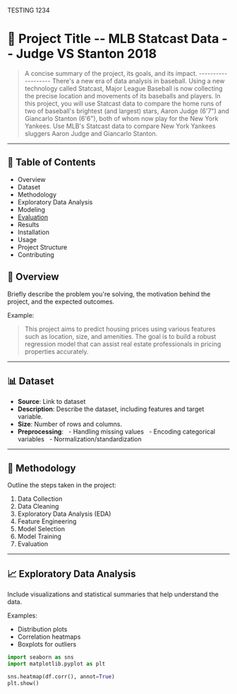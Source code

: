 TESTING 1234
# 🧠 Project Title -- MLB Statcast Data -- Judge VS Stanton 2018

> A concise summary of the project, its goals, and its impact. -------------------
> There's a new era of data analysis in baseball. Using a new technology called Statcast, Major League Baseball is now collecting the precise location and movements of its baseballs and players. In this project, you will use Statcast data to compare the home runs of two of baseball's brightest (and largest) stars, Aaron Judge (6'7") and Giancarlo Stanton (6'6"), both of whom now play for the New York Yankees. Use MLB's Statcast data to compare New York Yankees sluggers Aaron Judge and Giancarlo Stanton. 

---


## 📌 Table of Contents

- Overview
- Dataset
- Methodology
- Exploratory Data Analysis
- Modeling
- [Evaluation](#evaluation)
- Results
- Installation
- Usage
- Project Structure
- Contributing

## 🧾 Overview

Briefly describe the problem you're solving, the motivation behind the project, and the expected outcomes.

Example:
> This project aims to predict housing prices using various features such as location, size, and amenities. The goal is to build a robust regression model that can assist real estate professionals in pricing properties accurately.

---

## 📊 Dataset

- **Source**: Link to dataset
- **Description**: Describe the dataset, including features and target variable.
- **Size**: Number of rows and columns.
- **Preprocessing**:
  - Handling missing values
  - Encoding categorical variables
  - Normalization/standardization

---

## 🧪 Methodology

Outline the steps taken in the project:

1. Data Collection
2. Data Cleaning
3. Exploratory Data Analysis (EDA)
4. Feature Engineering
5. Model Selection
6. Model Training
7. Evaluation

---

## 📈 Exploratory Data Analysis

Include visualizations and statistical summaries that help understand the data.

Examples:
- Distribution plots
- Correlation heatmaps
- Boxplots for outliers

```python
import seaborn as sns
import matplotlib.pyplot as plt

sns.heatmap(df.corr(), annot=True)
plt.show()

